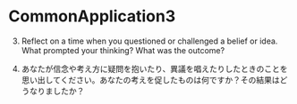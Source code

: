 # CommonApplication3
3. Reflect on a time when you questioned or challenged a belief or idea. What prompted your thinking? What was the outcome?

3. あなたが信念や考え方に疑問を抱いたり、異議を唱えたりしたときのことを思い出してください。あなたの考えを促したものは何ですか？その結果はどうなりましたか？